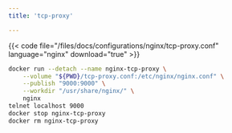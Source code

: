 ```yaml
---
title: 'tcp-proxy'

---
```


{{< code file="/files/docs/configurations/nginx/tcp-proxy.conf" language="nginx" download="true" >}}

```bash
docker run --detach --name nginx-tcp-proxy \
    --volume "${PWD}/tcp-proxy.conf:/etc/nginx/nginx.conf" \
    --publish "9000:9000" \
    --workdir "/usr/share/nginx/" \
    nginx
telnet localhost 9000
docker stop nginx-tcp-proxy
docker rm nginx-tcp-proxy
```
